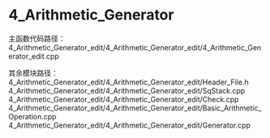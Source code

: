 # 4_Arithmetic_Generator

主函数代码路径：  
4_Arithmetic_Generator_edit/4_Arithmetic_Generator_edit/4_Arithmetic_Generator_edit.cpp  
  
其余模块路径：  
4_Arithmetic_Generator_edit/4_Arithmetic_Generator_edit/Header_File.h  
4_Arithmetic_Generator_edit/4_Arithmetic_Generator_edit/SqStack.cpp  
4_Arithmetic_Generator_edit/4_Arithmetic_Generator_edit/Check.cpp  
4_Arithmetic_Generator_edit/4_Arithmetic_Generator_edit/Basic_Arithmetic_Operation.cpp  
4_Arithmetic_Generator_edit/4_Arithmetic_Generator_edit/Generator.cpp  
